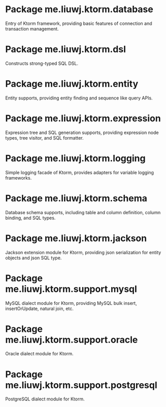 
# Package me.liuwj.ktorm.database

Entry of Ktorm framework, providing basic features of connection and transaction management.

# Package me.liuwj.ktorm.dsl

Constructs strong-typed SQL DSL.

# Package me.liuwj.ktorm.entity

Entity supports, providing entity finding and sequence like query APIs.

# Package me.liuwj.ktorm.expression

Expression tree and SQL generation supports, providing expression node types, tree visitor, and SQL formatter.

# Package me.liuwj.ktorm.logging

Simple logging facade of Ktorm, provides adapters for variable logging frameworks.

# Package me.liuwj.ktorm.schema

Database schema supports, including table and column definition, column binding, and SQL types.

# Package me.liuwj.ktorm.jackson

Jackson extension module for Ktorm, providing json serialization for entity objects and json SQL type.

# Package me.liuwj.ktorm.support.mysql

MySQL dialect module for Ktorm, providing MySQL bulk insert, insertOrUpdate, natural join, etc.

# Package me.liuwj.ktorm.support.oracle

Oracle dialect module for Ktorm.

# Package me.liuwj.ktorm.support.postgresql

PostgreSQL dialect module for Ktorm.